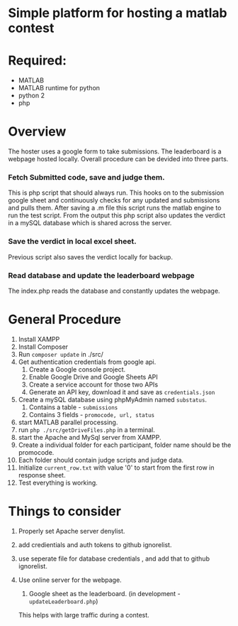 # Simple platform for hosting a matlab contest

# Required:
* MATLAB 
* MATLAB runtime for python
* python 2
* php

# Overview
The hoster uses a google form to take submissions.
The leaderboard is a webpage hosted locally. Overall procedure can be devided into three parts.
### Fetch Submitted code, save and judge them.
This is php script that should always run. This hooks on to the submission google sheet and continuously checks for any updated and submissions and pulls them. After saving a .m file this script runs the matlab engine to run the test script. From the output this php script also updates the verdict in a mySQL database which is shared across the server.
### Save the verdict in local excel sheet.
Previous script also saves the verdict locally for backup.
### Read database and update the leaderboard webpage
The index.php reads the database and constantly updates the webpage.

# General Procedure
1. Install XAMPP
2. Install Composer
3. Run `composer update` in ./src/
4. Get authentication credentials from google api.
   1. Create a Google console project. 
   2. Enable Google Drive and Google Sheets API
   3. Create a service account for those two APIs
   4. Generate an API key, download it and save as `credentials.json`
5. Create a mySQL database using phpMyAdmin named `substatus`.
   1. Contains a table - `submissions`
   2. Contains 3 fields - `promocode, url, status`
6. start MATLAB parallel processing.
7. run `php ./src/getDriveFiles.php` in a terminal.
8. start the Apache and MySql server from XAMPP.
9. Create a individual folder for each participant, folder name should be the promocode. 
10. Each folder should contain judge scripts and judge data.
11. Initialize `current_row.txt` with value '0' to start from the first row in response sheet.
12. Test everything is working.

# Things to consider
1. Properly set Apache server denylist.
2. add credientials and auth tokens to github ignorelist.
3. use seperate file for database credentials , and add that to github ignorelist.
4. Use online server for the webpage.
   1. Google sheet as the leaderboard. (in development - `updateLeaderboard.php`)
   
   This helps with large traffic during a contest.